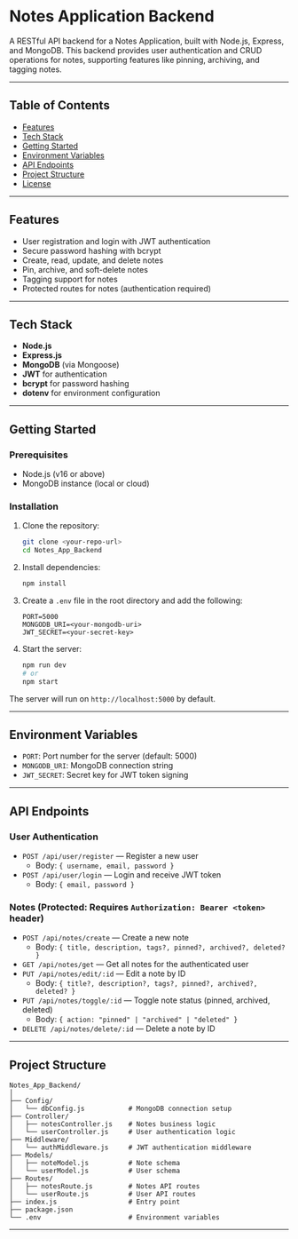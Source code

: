 # Notes Application Backend

A RESTful API backend for a Notes Application, built with Node.js, Express, and MongoDB. This backend provides user authentication and CRUD operations for notes, supporting features like pinning, archiving, and tagging notes.

---

## Table of Contents
- [Features](#features)
- [Tech Stack](#tech-stack)
- [Getting Started](#getting-started)
- [Environment Variables](#environment-variables)
- [API Endpoints](#api-endpoints)
- [Project Structure](#project-structure)
- [License](#license)

---

## Features
- User registration and login with JWT authentication
- Secure password hashing with bcrypt
- Create, read, update, and delete notes
- Pin, archive, and soft-delete notes
- Tagging support for notes
- Protected routes for notes (authentication required)

---

## Tech Stack
- **Node.js**
- **Express.js**
- **MongoDB** (via Mongoose)
- **JWT** for authentication
- **bcrypt** for password hashing
- **dotenv** for environment configuration

---

## Getting Started

### Prerequisites
- Node.js (v16 or above)
- MongoDB instance (local or cloud)

### Installation
1. Clone the repository:
   ```bash
   git clone <your-repo-url>
   cd Notes_App_Backend
   ```
2. Install dependencies:
   ```bash
   npm install
   ```
3. Create a `.env` file in the root directory and add the following:
   ```env
   PORT=5000
   MONGODB_URI=<your-mongodb-uri>
   JWT_SECRET=<your-secret-key>
   ```
4. Start the server:
   ```bash
   npm run dev
   # or
   npm start
   ```

The server will run on `http://localhost:5000` by default.

---

## Environment Variables
- `PORT`: Port number for the server (default: 5000)
- `MONGODB_URI`: MongoDB connection string
- `JWT_SECRET`: Secret key for JWT token signing

---

## API Endpoints

### User Authentication
- `POST /api/user/register` — Register a new user
  - Body: `{ username, email, password }`
- `POST /api/user/login` — Login and receive JWT token
  - Body: `{ email, password }`

### Notes (Protected: Requires `Authorization: Bearer <token>` header)
- `POST /api/notes/create` — Create a new note
  - Body: `{ title, description, tags?, pinned?, archived?, deleted? }`
- `GET /api/notes/get` — Get all notes for the authenticated user
- `PUT /api/notes/edit/:id` — Edit a note by ID
  - Body: `{ title?, description?, tags?, pinned?, archived?, deleted? }`
- `PUT /api/notes/toggle/:id` — Toggle note status (pinned, archived, deleted)
  - Body: `{ action: "pinned" | "archived" | "deleted" }`
- `DELETE /api/notes/delete/:id` — Delete a note by ID

---

## Project Structure
```
Notes_App_Backend/
│
├── Config/
│   └── dbConfig.js           # MongoDB connection setup
├── Controller/
│   ├── notesController.js    # Notes business logic
│   └── userController.js     # User authentication logic
├── Middleware/
│   └── authMiddleware.js     # JWT authentication middleware
├── Models/
│   ├── noteModel.js          # Note schema
│   └── userModel.js          # User schema
├── Routes/
│   ├── notesRoute.js         # Notes API routes
│   └── userRoute.js          # User API routes
├── index.js                  # Entry point
├── package.json
└── .env                      # Environment variables
```

---

